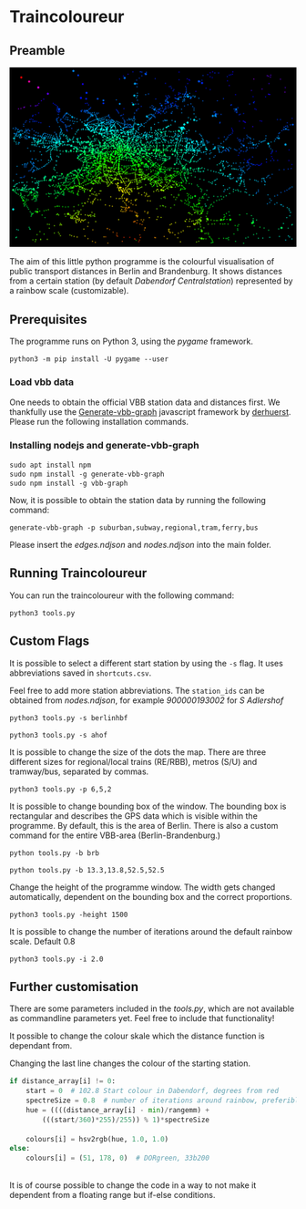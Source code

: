 # Traincoloureur
## Preamble
![Example](examples/Dabendorf2.png)

The aim of this little python programme is the colourful visualisation of public transport distances in Berlin and Brandenburg.
It shows distances from a certain station (by default _Dabendorf Centralstation_) represented by a rainbow scale (customizable).

## Prerequisites
The programme runs on Python 3, using the _pygame_ framework.
```console
python3 -m pip install -U pygame --user
```

### Load vbb data
One needs to obtain the official VBB station data and distances first. We thankfully use the [Generate-vbb-graph](https://github.com/derhuerst/generate-vbb-graph/) javascript framework by [derhuerst](https://github.com/derhuerst/).
Please run the following installation commands.

### Installing nodejs and generate-vbb-graph
```console
sudo apt install npm
sudo npm install -g generate-vbb-graph
sudo npm install -g vbb-graph
```

Now, it is possible to obtain the station data by running the following command:
```console
generate-vbb-graph -p suburban,subway,regional,tram,ferry,bus
```

Please insert the _edges.ndjson_ and _nodes.ndjson_ into the main folder.

## Running Traincoloureur
You can run the traincoloureur with the following command:
```console
python3 tools.py 
```

## Custom Flags
It is possible to select a different start station by using the `-s` flag. It uses abbreviations saved in `shortcuts.csv`.

Feel free to add more station abbreviations. The `station_ids` can be obtained from _nodes.ndjson_,
for example _900000193002_ for _S Adlershof_
```console
python3 tools.py -s berlinhbf
```
```console
python3 tools.py -s ahof
```

It is possible to change the size of the dots the map. There are three different sizes for regional/local trains (RE/RBB), metros (S/U) and tramway/bus, separated by commas.
```console
python3 tools.py -p 6,5,2
```

It is possible to change bounding box of the window. The bounding box is rectangular and describes the GPS data which is visible within the programme. By default, this is the area of Berlin. There is also a custom command for the entire VBB-area (Berlin-Brandenburg.)
```console
python tools.py -b brb
```
```console
python tools.py -b 13.3,13.8,52.5,52.5
```

Change the height of the programme window. The width gets changed automatically, dependent on the bounding box and the correct proportions.
```console
python3 tools.py -height 1500
```

It is possible to change the number of iterations around the default rainbow scale. Default 0.8
```console
python3 tools.py -i 2.0
```

## Further customisation 
There are some parameters included in the _tools.py_, which are not available as commandline parameters yet. Feel free to include that functionality!

It possible to change the colour skale which the distance function is dependant from.

Changing the last line changes the colour of the starting station.
```python
if distance_array[i] != 0:
	start = 0  # 102.8 Start colour in Dabendorf, degrees from red
	spectreSize = 0.8  # number of iterations around rainbow, preferibly < 1.0
	hue = ((((distance_array[i] - min)/rangemm) +
		(((start/360)*255)/255)) % 1)*spectreSize

	colours[i] = hsv2rgb(hue, 1.0, 1.0)
else:
	colours[i] = (51, 178, 0)  # DORgreen, 33b200
     
 ```
 
It is of course possible to change the code in a way to not make it dependent from a floating range but if-else conditions.
